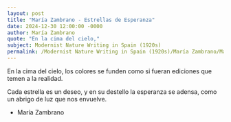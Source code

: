 ```yaml
---
layout: post
title: "María Zambrano - Estrellas de Esperanza"
date: 2024-12-30 12:00:00 -0000
author: María Zambrano
quote: "En la cima del cielo,"
subject: Modernist Nature Writing in Spain (1920s)
permalink: /Modernist Nature Writing in Spain (1920s)/María Zambrano/María Zambrano - Estrellas de Esperanza
---
```


En la cima del cielo,
los colores se funden
como si fueran ediciones
que temen a la realidad.

Cada estrella es un deseo,
y en su destello
la esperanza se adensa,
como un abrigo de luz
que nos envuelve.

- María Zambrano
